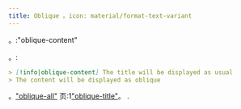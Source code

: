 ```yaml
---
title: Oblique 。icon: material/format-text-variant
---
```


。:"oblique-content"

。:

```md
> [!info|oblique-content] The title will be displayed as usual
> The content will be displayed as oblique
```

。["oblique-all"](../combined-styling/page-19.md)
页:1["oblique-title"](../title-styling/page-19.md)。
.

